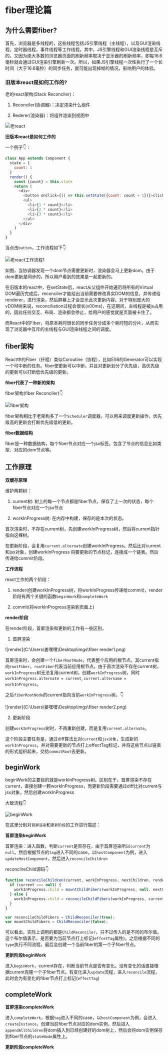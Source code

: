 # fiber理论篇

## 为什么需要fiber?

首先，浏览器是多线程的，这些线程包括JS引擎线程（主线程），以及GUI渲染线程，定时器线程，事件线程等工作线程。其中，JS引擎线程和GUI渲染线程是互斥的。又因为绝大多数的浏览器页面的刷新频率取决于显示器的刷新频率，即每16.6毫秒就会通过GUI渲染引擎刷新一次。所以，如果JS引擎线程一次性执行了一个长时间（大于16.6毫秒）的同步任务，就可能出现掉帧的情况，影响用户的体验。

### 旧版本react是如何工作的?

老的react架构(Stack Reconciler)：

1. Reconciler(协调器)：决定渲染什么组件

2. Rederer(渲染器)：将组件渲染到视图中

![老react](C:\Users\姜嘿嘿\Desktop\imgs\老react.png)

**旧版本react是如何工作的**

一个例子👇：

```js
class App extends Component {
  state = {
    count: 1
  }
  render() {
    const {count} = this.state
    return (
      <div>
        <button onClick={() => this.setState({count: count + 1})}>click me</button>
        <ul>
          <li>{1 * count}</li>
          <li>{2 * count}</li>
          <li>{3 * count}</li>
        </ul>
      </div>
    )
  }
}
```

当点击`button`，工作流程如下👇

![老react工作流程1](C:\Users\姜嘿嘿\Desktop\imgs\老react工作流程1.png)

如图，当协调器发现一个dom节点需要更新时，渲染器会马上更新dom。由于dom更新是同步的，所以用户看到的效果是一起更新的。

在旧版本的react中，在setState后，react从父组件开始遍历将所有的Virtual DOM遍历完成后，reconciler才能给出当前需要修改真实DOM的信息，并传递给renderer，进行渲染，然后屏幕上才会显示此次更新内容。对于特别庞大的vDOM树来说，reconciliation过程会很长(x00ms)，在这期间，主线程是被js占用的，因此任何交互、布局、渲染都会停止，给用户的感觉就是页面被卡住了。

而React中的Fiber，将原本耗时很长的同步任务分成多个耗时短的分片，从而实现了浏览器中互斥的主线程与GUI渲染线程之间的调度。

## fiber架构

React中的Fiber（纤程）类似Coroutine（协程），比如ES6的Generator可以实现一个可中断的任务。fiber使更新可以中断，并且对更新划分了优先级，高优先级的更新可以打断低优先级的更新。

**fiber代表了一种新的架构**

fiber架构(fiber Reconciler)👇

![fiber架构](C:\Users\姜嘿嘿\Desktop\imgs\fiber架构.png)

fiber架构相比于老架构多了一个`Scheduler`调度器。可以用来调度更新操作，优先级高的更新会打断优先级低的更新。

**fiber数据结构**

fiber是一种数据结构，每个fiber节点对应一个jsx标签。包含了节点的信息比如类型、对应的dom节点等。

## 工作原理

**双缓存原理**

维护两颗树：

1. current树: 树上的每一个节点都是fiber节点，保存了上一次的状态，每个fiber节点对应一个jsx节点

2. workInProgress树: 在内存中构建，保存的是本次的状态。

首次渲染时，不存在current树，先创建workInProgress树，然后将current指针指向这棵树。

在更新阶段，会复用`current.alternate`创建workInProgress。然后比对current和jsx对象，创建workInProgress
将要更新的节点标记，连接成一个链表。然后传递给commit阶段。

**工作流程**

react工作的两个阶段：

1. render(创建workInProgress树，将workInProgress传递给commit)，render阶段有两个关键的函数`beginWork`和`completeWork`

2. commit(将workInProgress渲染到页面上)

**render阶段**

在render阶段，首屏渲染和更新的工作有一些区别。

1. 首屏渲染

![render](C:\Users\姜嘿嘿\Desktop\imgs\fiber render1.png)

首屏渲染时，会创建一个`fiberRootNode`，代表整个应用的根节点。其current指向`rootFiber`，`rootFiber`代表当前应用根节点。由于首次渲染不存在current树，`workInProgress`树无法复用current树。创建`workInProgress`树，同时`workInProgress.alternate = current`, `current.altername = workInProgress`。

之后`fiberRootNode`的current指向当前`workInProgress`树。👇

![render](C:\Users\姜嘿嘿\Desktop\imgs\fiber render2.png)

2. 更新阶段

创建`workInProgress`树时，不再重新创建，而是复用`current.alternate`。

这个阶段主要任务是，通过diff算法比对`current`和`jsx对象`，生成新的`workInProgress`。并对需要更新的节点打上effectTag标记，并将这些节点以链表的形式组织起来，交给`commitRoot`去更新。

## beginWork

beginWork的主要目的就是workInProgress树。区别在于，首屏渲染不存在current，直接创建一颗workInProgress，而更新阶段需要通过diff比对current与jsx对象，然后创建workInProgress

大致流程👇

![beginWork](C:\Users\姜嘿嘿\Desktop\imgs\beginWork.png)

在这里分别对`首屏渲染`和`更新阶段`的工作进行描述：

**首屏渲染beginWork**

首屏渲染：进入函数，判断`current`是否存在，由于首屏渲染所以`current`为`null`。然后根据节点的`tag`进入不同的case，以`hostComponent`为例，进入`updateHostComponent`，然后进入`reconcileChildren`

reconcilreChild源码👇

```js
function reconcileChildren(current, workInProgress, nextChildren, renderLanes) {
  if (current === null) {
    workInProgress.child = mountChildFibers(workInProgress, null, nextChildren, renderLanes);
  } else {
    workInProgress.child = reconcileChildFibers(workInProgress, current.child, nextChildren, renderLanes);
  }
}

var reconcileChildFibers = ChildReconciler(true);
var mountChildFibers = ChildReconciler(false);
```

可以看出，实际上调用的都是`ChildReconciler`，只不过传入的是不同的布尔值。这个布尔值表示，是否要为当前节点打上标记(`effcetTag`属性)。之后根据不同的`type`执行不同流程，最后会创建一个当前fiber的第一个子fiber节点。

**更新阶段beginWork**

进入`beginWork`，current存在，判断当前节点是否有变化。没有变化的话直接根据current克隆一个子fiber节点。有变化进入`update`流程，进入`reconcile`流程，此时会为有变化的fiber节点打上标记(`effectTag`)

## completeWork

**首屏渲染completeWork**

进入`completeWork`，根据`tag`进入不同的case，以`hostComponent`为例，会进入`createInstance`，创建当前fiber节点对应的dom实例，然后进入`appendAllChildren`将dom插入到已经创建好的dom树上，然后会将dom实例保存到fiber节点的`stateNode`属性上。

**更新阶段completeWork**

